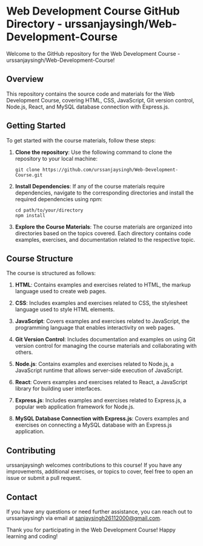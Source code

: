 # Web Development Course GitHub Directory - urssanjaysingh/Web-Development-Course

Welcome to the GitHub repository for the Web Development Course - urssanjaysingh/Web-Development-Course!

## Overview

This repository contains the source code and materials for the Web Development Course, covering HTML, CSS, JavaScript, Git version control, Node.js, React, and MySQL database connection with Express.js.

## Getting Started

To get started with the course materials, follow these steps:

1. **Clone the repository**: Use the following command to clone the repository to your local machine:

   ```
   git clone https://github.com/urssanjaysingh/Web-Development-Course.git
   ```

2. **Install Dependencies**: If any of the course materials require dependencies, navigate to the corresponding directories and install the required dependencies using npm:

   ```
   cd path/to/your/directory
   npm install
   ```

3. **Explore the Course Materials**: The course materials are organized into directories based on the topics covered. Each directory contains code examples, exercises, and documentation related to the respective topic.

## Course Structure

The course is structured as follows:

1. **HTML**: Contains examples and exercises related to HTML, the markup language used to create web pages.

2. **CSS**: Includes examples and exercises related to CSS, the stylesheet language used to style HTML elements.

3. **JavaScript**: Covers examples and exercises related to JavaScript, the programming language that enables interactivity on web pages.

4. **Git Version Control**: Includes documentation and examples on using Git version control for managing the course materials and collaborating with others.

5. **Node.js**: Contains examples and exercises related to Node.js, a JavaScript runtime that allows server-side execution of JavaScript.

6. **React**: Covers examples and exercises related to React, a JavaScript library for building user interfaces.

7. **Express.js**: Includes examples and exercises related to Express.js, a popular web application framework for Node.js.

8. **MySQL Database Connection with Express.js**: Covers examples and exercises on connecting a MySQL database with an Express.js application.

## Contributing

urssanjaysingh welcomes contributions to this course! If you have any improvements, additional exercises, or topics to cover, feel free to open an issue or submit a pull request.

## Contact

If you have any questions or need further assistance, you can reach out to urssanjaysingh via email at sanjaysingh26112000@gmail.com.

Thank you for participating in the Web Development Course! Happy learning and coding!
